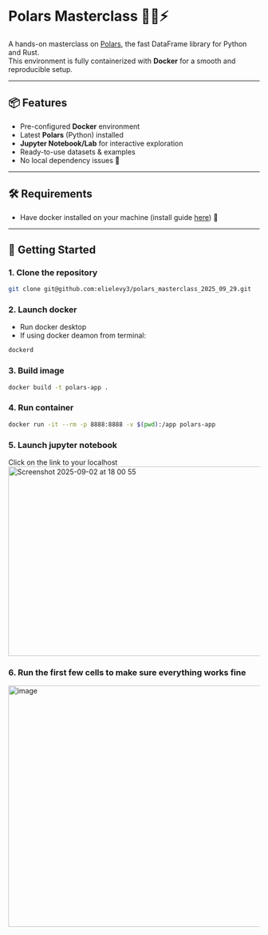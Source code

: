 # Polars Masterclass 🐻‍❄️⚡

A hands-on masterclass on [Polars](https://pola.rs/), the fast DataFrame library for Python and Rust.  
This environment is fully containerized with **Docker** for a smooth and reproducible setup.  

---

## 📦 Features

- Pre-configured **Docker** environment  
- Latest **Polars** (Python) installed  
- **Jupyter Notebook/Lab** for interactive exploration  
- Ready-to-use datasets & examples  
- No local dependency issues 🚀  

---

## 🛠️ Requirements

- Have docker installed on your machine (install guide [here](https://docs.docker.com/desktop/setup/install/mac-install/)) 🐋

---

## 🚀 Getting Started

### 1. Clone the repository
```bash
git clone git@github.com:elielevy3/polars_masterclass_2025_09_29.git
```

### 2. Launch docker

- Run docker desktop
- If using docker deamon from terminal:
```bash
dockerd
```

### 3. Build image
```bash
docker build -t polars-app .
```

### 4. Run container
```bash
docker run -it --rm -p 8888:8888 -v $(pwd):/app polars-app
```

### 5. Launch jupyter notebook

Click on the link to your localhost
<img width="1424" height="379" alt="Screenshot 2025-09-02 at 18 00 55" src="https://github.com/user-attachments/assets/9415708c-cb0a-493e-8552-221c94b86ee1" />

### 6. Run the first few cells to make sure everything works fine 

<img width="1201" height="483" alt="image" src="https://github.com/user-attachments/assets/3e7766b2-8adb-499f-8a31-2ad3f24c1904" />

